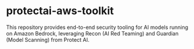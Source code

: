 # protectai-aws-toolkit
This repository provides end-to-end security tooling for AI models running on Amazon Bedrock, leveraging Recon (AI Red Teaming) and Guardian (Model Scanning) from Protect AI.
